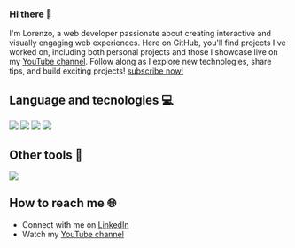 ### Hi there 👋

I'm Lorenzo, a web developer passionate about creating interactive and visually engaging web experiences. Here on GitHub, you'll find projects I've worked on, including both personal projects and those I showcase live on my [YouTube channel](https://www.youtube.com/@lorenzomorelli-webdev). Follow along as I explore new technologies, share tips, and build exciting projects! [subscribe now!](https://www.youtube.com/@lorenzomorelli-webdev?sub_confirmation=1) 

## Language and tecnologies 💻
<img src="https://img.shields.io/badge/TypeScript-007ACC?style=for-the-badge&logo=typescript&logoColor=white" />
<img src="https://img.shields.io/badge/React-01ADD8?style=for-the-badge&logo=react&logoColor=white" />
<img src="https://img.shields.io/badge/Next.js-000000?style=for-the-badge&logo=nextdotjs&logoColor=white" />
<img src="https://img.shields.io/badge/Wordpress-21759B?logo=wordpress&logoColor=white&style=for-the-badge" />

## Other tools 🔧
<img src="https://img.shields.io/badge/Git-F05032?style=for-the-badge&logo=git&logoColor=white" />

## How to reach me 🌐
- Connect with me on [LinkedIn](https://www.linkedin.com/in/lorenzo-morelli-693675152/)
- Watch my [YouTube channel](https://www.youtube.com/@lorenzomorelli-webdev)


<!--
**lorenzomorelli-webdev/lorenzomorelli-webdev** is a ✨ _special_ ✨ repository because its `README.md` (this file) appears on your GitHub profile.
